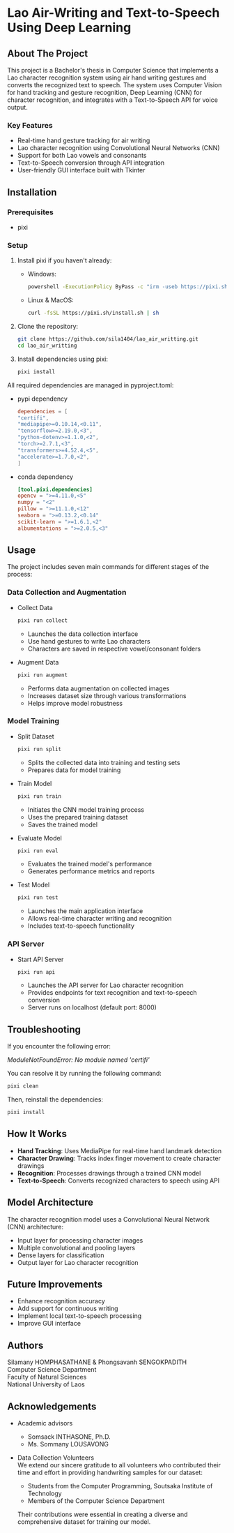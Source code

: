 # Lao Air-Writing and Text-to-Speech Using Deep Learning

## About The Project

This project is a Bachelor's thesis in Computer Science that implements a Lao character recognition system using air hand writing gestures and converts the recognized text to speech. The system uses Computer Vision for hand tracking and gesture recognition, Deep Learning (CNN) for character recognition, and integrates with a Text-to-Speech API for voice output.

### Key Features

-   Real-time hand gesture tracking for air writing
-   Lao character recognition using Convolutional Neural Networks (CNN)
-   Support for both Lao vowels and consonants
-   Text-to-Speech conversion through API integration
-   User-friendly GUI interface built with Tkinter

## Installation

### Prerequisites

-   pixi

### Setup

1. Install pixi if you haven't already:

    - Windows:

        ```bash
        powershell -ExecutionPolicy ByPass -c "irm -useb https://pixi.sh/install.ps1 | iex"
        ```

    - Linux & MacOS:
        ```bash
        curl -fsSL https://pixi.sh/install.sh | sh
        ```

2. Clone the repository:

    ```bash
    git clone https://github.com/sila1404/lao_air_writting.git
    cd lao_air_writting
    ```

3. Install dependencies using pixi:
    ```bash
    pixi install
    ```

All required dependencies are managed in pyproject.toml:

-   pypi dependency
    ```toml
    dependencies = [
    "certifi",
    "mediapipe>=0.10.14,<0.11",
    "tensorflow>=2.19.0,<3",
    "python-dotenv>=1.1.0,<2",
    "torch>=2.7.1,<3",
    "transformers>=4.52.4,<5",
    "accelerate>=1.7.0,<2",
    ]
    ```
-   conda dependency
    ```toml
    [tool.pixi.dependencies]
    opencv = ">=4.11.0,<5"
    numpy = "<2"
    pillow = ">=11.1.0,<12"
    seaborn = ">=0.13.2,<0.14"
    scikit-learn = ">=1.6.1,<2"
    albumentations = ">=2.0.5,<3"
    ```

## Usage

The project includes seven main commands for different stages of the process:

### Data Collection and Augmentation

-   Collect Data

    ```bash
    pixi run collect
    ```

    -   Launches the data collection interface
    -   Use hand gestures to write Lao characters
    -   Characters are saved in respective vowel/consonant folders

-   Augment Data
    ```bash
    pixi run augment
    ```
    -   Performs data augmentation on collected images
    -   Increases dataset size through various transformations
    -   Helps improve model robustness

### Model Training

-   Split Dataset

    ```bash
    pixi run split
    ```

    -   Splits the collected data into training and testing sets
    -   Prepares data for model training

-   Train Model

    ```bash
    pixi run train
    ```

    -   Initiates the CNN model training process
    -   Uses the prepared training dataset
    -   Saves the trained model

-   Evaluate Model

    ```bash
    pixi run eval
    ```

    -   Evaluates the trained model's performance
    -   Generates performance metrics and reports

-   Test Model
    ```bash
    pixi run test
    ```
    -   Launches the main application interface
    -   Allows real-time character writing and recognition
    -   Includes text-to-speech functionality

### API Server

-   Start API Server
    ```bash
    pixi run api
    ```
    -   Launches the API server for Lao character recognition
    -   Provides endpoints for text recognition and text-to-speech conversion
    -   Server runs on localhost (default port: 8000)

## Troubleshooting

If you encounter the following error:

_ModuleNotFoundError: No module named 'certifi'_

You can resolve it by running the following command:

```bash
pixi clean
```

Then, reinstall the dependencies:

```bash
pixi install
```

## How It Works

-   **Hand Tracking**: Uses MediaPipe for real-time hand landmark detection
-   **Character Drawing**: Tracks index finger movement to create character drawings
-   **Recognition**: Processes drawings through a trained CNN model
-   **Text-to-Speech**: Converts recognized characters to speech using API

## Model Architecture

The character recognition model uses a Convolutional Neural Network (CNN) architecture:

-   Input layer for processing character images
-   Multiple convolutional and pooling layers
-   Dense layers for classification
-   Output layer for Lao character recognition

## Future Improvements

-   Enhance recognition accuracy
-   Add support for continuous writing
-   Implement local text-to-speech processing
-   Improve GUI interface

## Authors

Silamany HOMPHASATHANE & Phongsavanh SENGOKPADITH   
Computer Science Department  
Faculty of Natural Sciences  
National University of Laos

## Acknowledgements

-   Academic advisors

    -   Somsack INTHASONE, Ph.D.
    -   Ms. Sommany LOUSAVONG

-   Data Collection Volunteers  
    We extend our sincere gratitude to all volunteers who contributed their time and effort in providing handwriting samples for our dataset:

    -   Students from the Computer Programming, Soutsaka Institute of Technology
    -   Members of the Computer Science Department

    Their contributions were essential in creating a diverse and comprehensive dataset for training our model.
